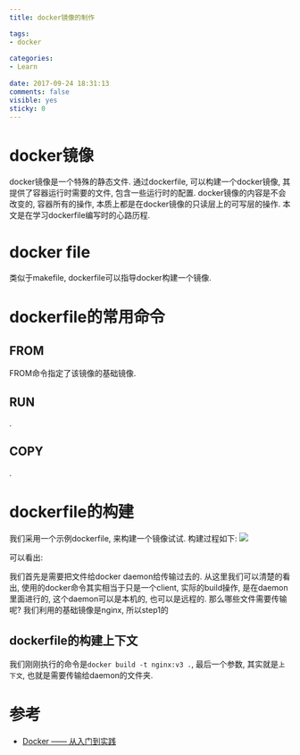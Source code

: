 ```yaml
---
title: docker镜像的制作

tags:
- docker
  
categories:
- Learn
  
date: 2017-09-24 18:31:13
comments: false
visible: yes
sticky: 0
---
```


# docker镜像
docker镜像是一个特殊的静<a id="3.1"></a>态文件. 通过dockerfile, 可以构建一个docker镜像, 其提供了容器运行时需要的文件, 包含一些运行时的配置. docker镜像的内容是不会改变的, 容器所有的操作, 本质上都是在docker镜像的只读层上的可写层的操作.
本文是在学习dockerfile编写时的心路历程.

<!--more-->

# docker file
类似于makefile, dockerfile可以指导docker构建一个镜像.

# dockerfile的常用命令
## FROM
FROM命令指定了该镜像的基础镜像.

## RUN
.

## COPY
.

# dockerfile的构建
我们采用一个示例dockerfile, 来构建一个镜像试试.
构建过程如下:
![](/media/15062698462780.jpg)

可以看出:

我们首先是需要把文件给docker daemon给传输过去的. 从这里我们可以清楚的看出, 使用的docker命令其实相当于只是一个client, 实际的build操作, 是在daemon里面进行的, 这个daemon可以是本机的, 也可以是远程的. 那么哪些文件需要传输呢? 
我们利用的基础镜像是nginx, 所以step1的

## dockerfile的构建上下文
我们刚刚执行的命令是`docker build -t nginx:v3 .`, 最后一个参数, 其实就是`上下文`, 也就是需要传输给daemon的文件夹.

# 参考
* [Docker —— 从入门到实践](https://yeasy.gitbooks.io/docker_practice/)

